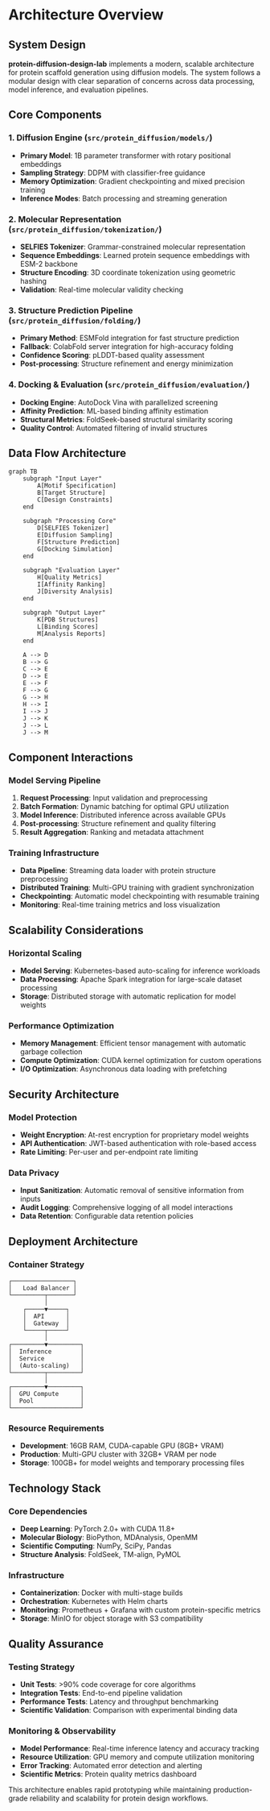 # Architecture Overview

## System Design

**protein-diffusion-design-lab** implements a modern, scalable architecture for protein scaffold generation using diffusion models. The system follows a modular design with clear separation of concerns across data processing, model inference, and evaluation pipelines.

## Core Components

### 1. Diffusion Engine (`src/protein_diffusion/models/`)
- **Primary Model**: 1B parameter transformer with rotary positional embeddings
- **Sampling Strategy**: DDPM with classifier-free guidance
- **Memory Optimization**: Gradient checkpointing and mixed precision training
- **Inference Modes**: Batch processing and streaming generation

### 2. Molecular Representation (`src/protein_diffusion/tokenization/`)
- **SELFIES Tokenizer**: Grammar-constrained molecular representation
- **Sequence Embeddings**: Learned protein sequence embeddings with ESM-2 backbone
- **Structure Encoding**: 3D coordinate tokenization using geometric hashing
- **Validation**: Real-time molecular validity checking

### 3. Structure Prediction Pipeline (`src/protein_diffusion/folding/`)
- **Primary Method**: ESMFold integration for fast structure prediction
- **Fallback**: ColabFold server integration for high-accuracy folding
- **Confidence Scoring**: pLDDT-based quality assessment
- **Post-processing**: Structure refinement and energy minimization

### 4. Docking & Evaluation (`src/protein_diffusion/evaluation/`)
- **Docking Engine**: AutoDock Vina with parallelized screening
- **Affinity Prediction**: ML-based binding affinity estimation
- **Structural Metrics**: FoldSeek-based structural similarity scoring
- **Quality Control**: Automated filtering of invalid structures

## Data Flow Architecture

```mermaid
graph TB
    subgraph "Input Layer"
        A[Motif Specification]
        B[Target Structure]
        C[Design Constraints]
    end
    
    subgraph "Processing Core"
        D[SELFIES Tokenizer]
        E[Diffusion Sampling]
        F[Structure Prediction]
        G[Docking Simulation]
    end
    
    subgraph "Evaluation Layer"
        H[Quality Metrics]
        I[Affinity Ranking]
        J[Diversity Analysis]
    end
    
    subgraph "Output Layer"
        K[PDB Structures]
        L[Binding Scores]
        M[Analysis Reports]
    end
    
    A --> D
    B --> G
    C --> E
    D --> E
    E --> F
    F --> G
    G --> H
    H --> I
    I --> J
    J --> K
    J --> L
    J --> M
```

## Component Interactions

### Model Serving Pipeline
1. **Request Processing**: Input validation and preprocessing
2. **Batch Formation**: Dynamic batching for optimal GPU utilization
3. **Model Inference**: Distributed inference across available GPUs
4. **Post-processing**: Structure refinement and quality filtering
5. **Result Aggregation**: Ranking and metadata attachment

### Training Infrastructure
- **Data Pipeline**: Streaming data loader with protein structure preprocessing
- **Distributed Training**: Multi-GPU training with gradient synchronization
- **Checkpointing**: Automatic model checkpointing with resumable training
- **Monitoring**: Real-time training metrics and loss visualization

## Scalability Considerations

### Horizontal Scaling
- **Model Serving**: Kubernetes-based auto-scaling for inference workloads
- **Data Processing**: Apache Spark integration for large-scale dataset processing
- **Storage**: Distributed storage with automatic replication for model weights

### Performance Optimization
- **Memory Management**: Efficient tensor management with automatic garbage collection
- **Compute Optimization**: CUDA kernel optimization for custom operations
- **I/O Optimization**: Asynchronous data loading with prefetching

## Security Architecture

### Model Protection
- **Weight Encryption**: At-rest encryption for proprietary model weights
- **API Authentication**: JWT-based authentication with role-based access
- **Rate Limiting**: Per-user and per-endpoint rate limiting

### Data Privacy
- **Input Sanitization**: Automatic removal of sensitive information from inputs
- **Audit Logging**: Comprehensive logging of all model interactions
- **Data Retention**: Configurable data retention policies

## Deployment Architecture

### Container Strategy
```
┌─────────────────┐
│   Load Balancer │
└─────────┬───────┘
          │
    ┌─────▼─────┐
    │  API      │
    │  Gateway  │
    └─────┬─────┘
          │
┌─────────▼─────────┐
│  Inference        │
│  Service          │
│  (Auto-scaling)   │
└─────────┬─────────┘
          │
┌─────────▼─────────┐
│  GPU Compute      │
│  Pool             │
└───────────────────┘
```

### Resource Requirements
- **Development**: 16GB RAM, CUDA-capable GPU (8GB+ VRAM)
- **Production**: Multi-GPU cluster with 32GB+ VRAM per node
- **Storage**: 100GB+ for model weights and temporary processing files

## Technology Stack

### Core Dependencies
- **Deep Learning**: PyTorch 2.0+ with CUDA 11.8+
- **Molecular Biology**: BioPython, MDAnalysis, OpenMM
- **Scientific Computing**: NumPy, SciPy, Pandas
- **Structure Analysis**: FoldSeek, TM-align, PyMOL

### Infrastructure
- **Containerization**: Docker with multi-stage builds
- **Orchestration**: Kubernetes with Helm charts
- **Monitoring**: Prometheus + Grafana with custom protein-specific metrics
- **Storage**: MinIO for object storage with S3 compatibility

## Quality Assurance

### Testing Strategy
- **Unit Tests**: >90% code coverage for core algorithms
- **Integration Tests**: End-to-end pipeline validation
- **Performance Tests**: Latency and throughput benchmarking
- **Scientific Validation**: Comparison with experimental binding data

### Monitoring & Observability
- **Model Performance**: Real-time inference latency and accuracy tracking
- **Resource Utilization**: GPU memory and compute utilization monitoring
- **Error Tracking**: Automated error detection and alerting
- **Scientific Metrics**: Protein quality metrics dashboard

This architecture enables rapid prototyping while maintaining production-grade reliability and scalability for protein design workflows.